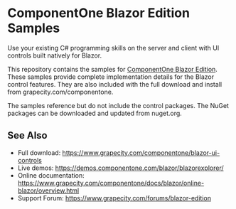 # ComponentOne Blazor Edition Samples

Use your existing C# programming skills on the server and client with UI controls built natively for Blazor. 

This repository contains the samples for [ComponentOne Blazor Edition](https://www.grapecity.com/componentone/blazor-ui-controls). These samples provide complete implementation details for the Blazor control features. They are also included with the full download and install from grapecity.com/componentone. 

The samples reference but do not include the control packages. The NuGet packages can be downloaded and updated from nuget.org.

## See Also

* Full download: https://www.grapecity.com/componentone/blazor-ui-controls
* Live demos: https://demos.componentone.com/blazor/blazorexplorer/
* Online documentation: https://www.grapecity.com/componentone/docs/blazor/online-blazor/overview.html
* Support Forum: https://www.grapecity.com/forums/blazor-edition
